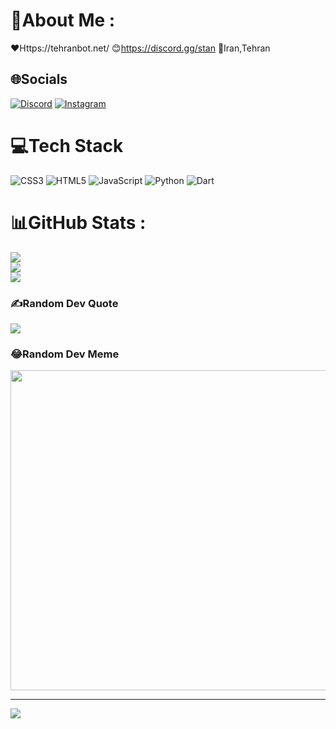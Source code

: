 # 💫About Me :
❤️Https://tehranbot.net/
😊https://discord.gg/stan
👻Iran,Tehran

## 🌐Socials
[![Discord](https://img.shields.io/badge/Discord-%237289DA.svg?logo=discord&logoColor=white)](htttps://discord.gg/stan) [![Instagram](https://img.shields.io/badge/Instagram-%23E4405F.svg?logo=Instagram&logoColor=white)](https://www.instagram.com/h.aryajk/) 

# 💻Tech Stack
![CSS3](https://img.shields.io/badge/css3-%231572B6.svg?style=for-the-badge&logo=css3&logoColor=white) ![HTML5](https://img.shields.io/badge/html5-%23E34F26.svg?style=for-the-badge&logo=html5&logoColor=white) ![JavaScript](https://img.shields.io/badge/javascript-%23323330.svg?style=for-the-badge&logo=javascript&logoColor=%23F7DF1E) ![Python](https://img.shields.io/badge/python-3670A0?style=for-the-badge&logo=python&logoColor=ffdd54) ![Dart](https://img.shields.io/badge/dart-3670A0?style=for-the-badge&logo=dart&logoColor=4e96a3)
# 📊GitHub Stats :
![](https://github-readme-stats.vercel.app/api?username=Aryajk-Discord&theme=nord&hide_border=false&include_all_commits=true&count_private=true)<br/>
![](https://github-readme-streak-stats.herokuapp.com/?user=Aryajk-Discord&theme=nord&hide_border=false)<br/>
![](https://github-readme-stats.vercel.app/api/top-langs/?username=Aryajk-Discord&theme=nord&hide_border=false&include_all_commits=true&count_private=true&layout=compact)

### ✍️Random Dev Quote
![](https://quotes-github-readme.vercel.app/api?type=horizontal&theme=dark)

### 😂Random Dev Meme
<img src="https://random-memer.herokuapp.com/" width="512px"/>

---
[![](https://visitcount.itsvg.in/api?id=Aryajk-Discord&icon=2&color=5)](https://visitcount.itsvg.in)

